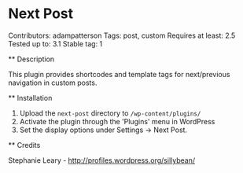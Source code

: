 Next Post
========
Contributors: adampatterson
Tags: post, custom
Requires at least: 2.5
Tested up to: 3.1
Stable tag: 1


** Description

This plugin provides shortcodes and template tags for next/previous navigation in custom posts.

** Installation

1. Upload the `next-post` directory to `/wp-content/plugins/` 
1. Activate the plugin through the 'Plugins' menu in WordPress
1. Set the display options under Settings &rarr; Next Post.

** Credits

Stephanie Leary - http://profiles.wordpress.org/sillybean/
